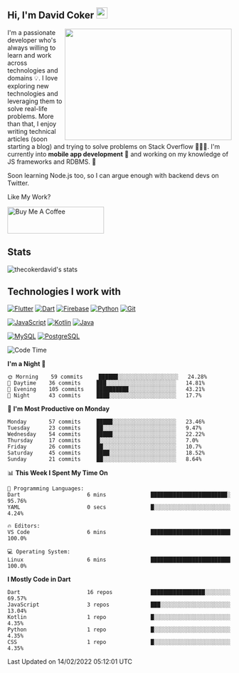 ## Hi, I'm David Coker <img src="https://raw.githubusercontent.com/thecokerdavid/thecokerdavid/main/gifs/wave.gif" width="25px">
<img align="right" height="250" width="375" alt="" src="https://raw.githubusercontent.com/thecokerdavid/thecokerdavid/main/gifs/reminisce.gif" width="25px">

<p>I'm a passionate developer who's always willing to learn and work across technologies and domains 💡. I love exploring new technologies and leveraging them to solve real-life problems. More than that, I enjoy writing technical articles (soon starting a blog) and trying to solve problems on Stack Overflow 👨🏻‍💻. I'm currently into <strong>mobile app development</strong> 📱 and working on my knowledge of JS frameworks and RDBMS. 🤪</p>
<p>Soon learning Node.js too, so I can argue enough with backend devs on Twitter. </p>

Like My Work?

<a href="https://www.buymeacoffee.com/thecokerdavid" target="_blank"><img src="https://cdn.buymeacoffee.com/buttons/v2/default-yellow.png" alt="Buy Me A Coffee" height="60px" width="217px" ></a>

## Stats

<p><img src="https://github-readme-stats.vercel.app/api?username=thecokerdavid&show_icons=true&hide_border=true&border_radius=10&bg_color=75,83B0E7,EACDA3&title_color=000000&text_color=000000&icon_color=48A043&theme=onedark" alt="thecokerdavid's stats" /></p>

## Technologies I work with

[![Flutter](https://img.shields.io/badge/-Flutter-blue?style=for-the-badge&logo=flutter&logoColor=ffffff)](https://www.flutter.dev/)
[![Dart](https://img.shields.io/badge/-Dart-ffffff?style=for-the-badge&logo=dart&logoColor=blue)](https://www.dart.dev/)
[![Firebase](https://img.shields.io/badge/-Firebase-%23FBB741?style=for-the-badge&logo=firebase&logoColor=FBB741&labelColor=%23ffffff&color=%23FBB741)](https://www.firebase.google.com/)
[![Python](https://img.shields.io/badge/-Python-yellow?style=for-the-badge&logo=python&logoColor=yellow&labelColor=blue&color=blue)](https://www.python.org/)
[![Git](https://img.shields.io/badge/-Git-EB5C38?style=for-the-badge&logo=git&logoColor=%23ffffff)](https://git-scm.com/)

[![JavaScript](https://img.shields.io/badge/-JavaScript-F7DF1E?style=for-the-badge&logo=javascript&logoColor=000000&labelColor=F7DF1E&color=F7DF1E)](https://www.javascript.com/)
[![Kotlin](https://img.shields.io/badge/-Kotlin-7F52FF?style=for-the-badge&logo=Kotlin&logoColor=ffffff)](https://www.kotlinlang.com/)
[![Java](https://img.shields.io/badge/-Java-007396?style=for-the-badge&logo=Java&logoColor=ffffff)](https://www.java.com/)

[![MySQL](https://img.shields.io/badge/-MySQL-4479A1?style=for-the-badge&logo=MySQL&logoColor=ffffff)](https://www.mysql.com/)
[![PostgreSQL](https://img.shields.io/badge/-PostgreSQL-808080?style=for-the-badge&logo=PostgreSQL&logoColor=ffffff)](https://www.postgresql.org/)

<!--START_SECTION:waka-->
![Code Time](http://img.shields.io/badge/Code%20Time-23%20mins-blue)

**I'm a Night 🦉** 

```text
🌞 Morning    59 commits     ██████░░░░░░░░░░░░░░░░░░░   24.28% 
🌆 Daytime    36 commits     ███░░░░░░░░░░░░░░░░░░░░░░   14.81% 
🌃 Evening    105 commits    ██████████░░░░░░░░░░░░░░░   43.21% 
🌙 Night      43 commits     ████░░░░░░░░░░░░░░░░░░░░░   17.7%

```
📅 **I'm Most Productive on Monday** 

```text
Monday       57 commits     █████░░░░░░░░░░░░░░░░░░░░   23.46% 
Tuesday      23 commits     ██░░░░░░░░░░░░░░░░░░░░░░░   9.47% 
Wednesday    54 commits     █████░░░░░░░░░░░░░░░░░░░░   22.22% 
Thursday     17 commits     █░░░░░░░░░░░░░░░░░░░░░░░░   7.0% 
Friday       26 commits     ██░░░░░░░░░░░░░░░░░░░░░░░   10.7% 
Saturday     45 commits     ████░░░░░░░░░░░░░░░░░░░░░   18.52% 
Sunday       21 commits     ██░░░░░░░░░░░░░░░░░░░░░░░   8.64%

```


📊 **This Week I Spent My Time On** 

```text
💬 Programming Languages: 
Dart                     6 mins              ████████████████████████░   95.76% 
YAML                     0 secs              █░░░░░░░░░░░░░░░░░░░░░░░░   4.24%

🔥 Editors: 
VS Code                  6 mins              █████████████████████████   100.0%

💻 Operating System: 
Linux                    6 mins              █████████████████████████   100.0%

```

**I Mostly Code in Dart** 

```text
Dart                     16 repos            █████████████████░░░░░░░░   69.57% 
JavaScript               3 repos             ███░░░░░░░░░░░░░░░░░░░░░░   13.04% 
Kotlin                   1 repo              █░░░░░░░░░░░░░░░░░░░░░░░░   4.35% 
Python                   1 repo              █░░░░░░░░░░░░░░░░░░░░░░░░   4.35% 
CSS                      1 repo              █░░░░░░░░░░░░░░░░░░░░░░░░   4.35%

```



 Last Updated on 14/02/2022 05:12:01 UTC
<!--END_SECTION:waka-->

<!-- ### Hi there 👋

<img align="center" src="/github-metrics.svg" alt="David Coker's Stats"> -->

<!-- ![David Coker's Most used languages](https://github-readme-stats.vercel.app/api/top-langs?username=thecokerdavid&layout=compact&show_icons=true&count_private=true&theme=gotham) -->
